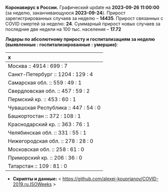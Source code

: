 **Коронавирус в России.** Графический update на **2023-09-26 11:00:00**
(за неделю, заканчивающуюся **2023-09-24**). Прирост зарегистрированных
случаев за неделю – **14435**. Прирост связанных с COVID смертей за
неделю: **24**. Суммарный прирост новых случаев за последние две недели
на 100 тыс. населения – **17.72**

**Лидеры по абсолютному приросту и госпитализациям за неделю (выявленные
: госпитализированные : умершие)**:

<table>
<thead>
<tr class="header">
<th style="text-align: left;">x</th>
</tr>
</thead>
<tbody>
<tr class="odd">
<td style="text-align: left;">Москва :: 4914 : 699 : 7</td>
</tr>
<tr class="even">
<td style="text-align: left;">Санкт-Петербург :: 1204 : 129 : 4</td>
</tr>
<tr class="odd">
<td style="text-align: left;">Самарская обл. :: 559 : 49 : 1</td>
</tr>
<tr class="even">
<td style="text-align: left;">Свердловская обл. :: 457 : 59 : 2</td>
</tr>
<tr class="odd">
<td style="text-align: left;">Пермский кр. :: 453 : 60 : 1</td>
</tr>
<tr class="even">
<td style="text-align: left;">Чувашская Республика :: 447 : 54 : 0</td>
</tr>
<tr class="odd">
<td style="text-align: left;">Башкортостан :: 372 : 108 : 1</td>
</tr>
<tr class="even">
<td style="text-align: left;">Краснодарский кр. :: 363 : 76 : 1</td>
</tr>
<tr class="odd">
<td style="text-align: left;">Челябинская обл. :: 331 : 55 : 1</td>
</tr>
<tr class="even">
<td style="text-align: left;">Нижегородская обл. :: 278 : 28 : 0</td>
</tr>
<tr class="odd">
<td style="text-align: left;">Московская обл. :: 258 : 61 : 0</td>
</tr>
<tr class="even">
<td style="text-align: left;">Приморский кр. :: 206 : 36 : 0</td>
</tr>
<tr class="odd">
<td style="text-align: left;">Татарстан :: 109 : 81 : 0</td>
</tr>
</tbody>
</table>

-   **Cкрипты и данные:** &lt;
    <https://github.com/alexei-kouprianov/COVID-2019.ru.ISOWeeks> &gt;
